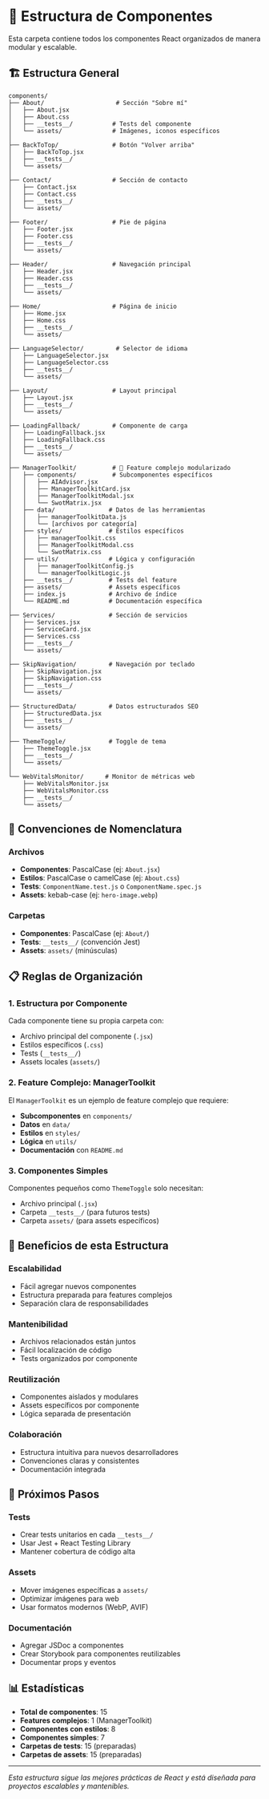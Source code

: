# 📁 Estructura de Componentes

Esta carpeta contiene todos los componentes React organizados de manera modular y escalable.

## 🏗️ Estructura General

```
components/
├── About/                    # Sección "Sobre mí"
│   ├── About.jsx
│   ├── About.css
│   ├── __tests__/           # Tests del componente
│   └── assets/              # Imágenes, iconos específicos
│
├── BackToTop/               # Botón "Volver arriba"
│   ├── BackToTop.jsx
│   ├── __tests__/
│   └── assets/
│
├── Contact/                 # Sección de contacto
│   ├── Contact.jsx
│   ├── Contact.css
│   ├── __tests__/
│   └── assets/
│
├── Footer/                  # Pie de página
│   ├── Footer.jsx
│   ├── Footer.css
│   ├── __tests__/
│   └── assets/
│
├── Header/                  # Navegación principal
│   ├── Header.jsx
│   ├── Header.css
│   ├── __tests__/
│   └── assets/
│
├── Home/                    # Página de inicio
│   ├── Home.jsx
│   ├── Home.css
│   ├── __tests__/
│   └── assets/
│
├── LanguageSelector/         # Selector de idioma
│   ├── LanguageSelector.jsx
│   ├── LanguageSelector.css
│   ├── __tests__/
│   └── assets/
│
├── Layout/                  # Layout principal
│   ├── Layout.jsx
│   ├── __tests__/
│   └── assets/
│
├── LoadingFallback/         # Componente de carga
│   ├── LoadingFallback.jsx
│   ├── LoadingFallback.css
│   ├── __tests__/
│   └── assets/
│
├── ManagerToolkit/          # 🎯 Feature complejo modularizado
│   ├── components/          # Subcomponentes específicos
│   │   ├── AIAdvisor.jsx
│   │   ├── ManagerToolkitCard.jsx
│   │   ├── ManagerToolkitModal.jsx
│   │   └── SwotMatrix.jsx
│   ├── data/               # Datos de las herramientas
│   │   ├── managerToolkitData.js
│   │   └── [archivos por categoría]
│   ├── styles/             # Estilos específicos
│   │   ├── managerToolkit.css
│   │   ├── ManagerToolkitModal.css
│   │   └── SwotMatrix.css
│   ├── utils/              # Lógica y configuración
│   │   ├── managerToolkitConfig.js
│   │   └── managerToolkitLogic.js
│   ├── __tests__/          # Tests del feature
│   ├── assets/             # Assets específicos
│   ├── index.js            # Archivo de índice
│   └── README.md           # Documentación específica
│
├── Services/               # Sección de servicios
│   ├── Services.jsx
│   ├── ServiceCard.jsx
│   ├── Services.css
│   ├── __tests__/
│   └── assets/
│
├── SkipNavigation/         # Navegación por teclado
│   ├── SkipNavigation.jsx
│   ├── SkipNavigation.css
│   ├── __tests__/
│   └── assets/
│
├── StructuredData/         # Datos estructurados SEO
│   ├── StructuredData.jsx
│   ├── __tests__/
│   └── assets/
│
├── ThemeToggle/            # Toggle de tema
│   ├── ThemeToggle.jsx
│   ├── __tests__/
│   └── assets/
│
└── WebVitalsMonitor/      # Monitor de métricas web
    ├── WebVitalsMonitor.jsx
    ├── WebVitalsMonitor.css
    ├── __tests__/
    └── assets/
```

## 🎯 Convenciones de Nomenclatura

### **Archivos**
- **Componentes**: PascalCase (ej: `About.jsx`)
- **Estilos**: PascalCase o camelCase (ej: `About.css`)
- **Tests**: `ComponentName.test.js` o `ComponentName.spec.js`
- **Assets**: kebab-case (ej: `hero-image.webp`)

### **Carpetas**
- **Componentes**: PascalCase (ej: `About/`)
- **Tests**: `__tests__/` (convención Jest)
- **Assets**: `assets/` (minúsculas)

## 📋 Reglas de Organización

### **1. Estructura por Componente**
Cada componente tiene su propia carpeta con:
- Archivo principal del componente (`.jsx`)
- Estilos específicos (`.css`)
- Tests (`__tests__/`)
- Assets locales (`assets/`)

### **2. Feature Complejo: ManagerToolkit**
El `ManagerToolkit` es un ejemplo de feature complejo que requiere:
- **Subcomponentes** en `components/`
- **Datos** en `data/`
- **Estilos** en `styles/`
- **Lógica** en `utils/`
- **Documentación** con `README.md`

### **3. Componentes Simples**
Componentes pequeños como `ThemeToggle` solo necesitan:
- Archivo principal (`.jsx`)
- Carpeta `__tests__/` (para futuros tests)
- Carpeta `assets/` (para assets específicos)

## 🚀 Beneficios de esta Estructura

### **Escalabilidad**
- Fácil agregar nuevos componentes
- Estructura preparada para features complejos
- Separación clara de responsabilidades

### **Mantenibilidad**
- Archivos relacionados están juntos
- Fácil localización de código
- Tests organizados por componente

### **Reutilización**
- Componentes aislados y modulares
- Assets específicos por componente
- Lógica separada de presentación

### **Colaboración**
- Estructura intuitiva para nuevos desarrolladores
- Convenciones claras y consistentes
- Documentación integrada

## 🔧 Próximos Pasos

### **Tests**
- Crear tests unitarios en cada `__tests__/`
- Usar Jest + React Testing Library
- Mantener cobertura de código alta

### **Assets**
- Mover imágenes específicas a `assets/`
- Optimizar imágenes para web
- Usar formatos modernos (WebP, AVIF)

### **Documentación**
- Agregar JSDoc a componentes
- Crear Storybook para componentes reutilizables
- Documentar props y eventos

## 📊 Estadísticas

- **Total de componentes**: 15
- **Features complejos**: 1 (ManagerToolkit)
- **Componentes con estilos**: 8
- **Componentes simples**: 7
- **Carpetas de tests**: 15 (preparadas)
- **Carpetas de assets**: 15 (preparadas)

---

*Esta estructura sigue las mejores prácticas de React y está diseñada para proyectos escalables y mantenibles.* 